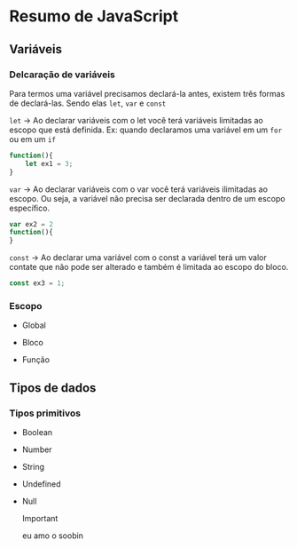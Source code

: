 # Resumo de JavaScript

## Variáveis
### Delcaração de variáveis
Para termos uma variável precisamos declará-la antes, existem três formas de declará-las. Sendo elas `let`, `var` e `const`

`let` -> Ao declarar variáveis com o let você terá variáveis limitadas ao escopo que está definida. Ex: quando declaramos uma variável em um `for` ou em um `if`

``` JavaScript
function(){
    let ex1 = 3;
}
```


`var` -> Ao declarar variáveis com o var você terá variáveis ilimitadas ao escopo. Ou seja, a variável não precisa ser declarada dentro de um escopo específico.
``` JavaScript
var ex2 = 2
function(){
}
```


`const` -> Ao declarar uma variável com o const a variável terá um valor contate que não pode ser alterado e também é limitada ao escopo do bloco.

``` JavaScript
const ex3 = 1;
```

### Escopo
- Global
  
- Bloco
  
- Função

## Tipos de dados
### Tipos primitivos
- Boolean
- Number
- String
- Undefined
- Null
  

  >[!IMPORTANT]
  > eu amo o soobin